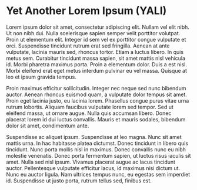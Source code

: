 # Yet Another Lorem Ipsum (YALI)

Lorem ipsum dolor sit amet, consectetur adipiscing elit. Nullam vel elit nibh.
Ut non nibh dui. Nulla scelerisque sapien semper velit porttitor volutpat.
Proin ut elementum elit. Integer id sem vel ex porttitor congue vulputate et
orci. Suspendisse tincidunt rutrum erat sed fringilla. Aenean at ante
vulputate, lacinia mauris sed, rhoncus tortor. Etiam a luctus libero. In quis
metus sem. Curabitur tincidunt massa sapien, sit amet mattis nisl vehicula id.
Morbi pharetra maximus porta. Proin a elementum dolor. Duis a est nisl. Morbi
eleifend erat eget metus interdum pulvinar eu vel massa. Quisque at leo et
ipsum gravida tempus.

Proin maximus efficitur sollicitudin. Integer nec neque sed nunc bibendum
auctor. Aenean rhoncus euismod quam, a vulputate dolor tempus sit amet. Proin
eget lacinia justo, eu lacinia lorem. Phasellus congue purus vitae urna rutrum
lobortis. Aliquam faucibus vulputate lorem sed tempor. Sed ut eleifend massa,
ut ornare augue. Nulla quis accumsan libero. Donec placerat lorem id dui luctus
convallis. Mauris et mauris sodales, bibendum dolor sit amet, condimentum ante.

Suspendisse ac aliquet ipsum. Suspendisse at leo magna. Nunc sit amet mattis
urna. In hac habitasse platea dictumst. Donec tincidunt in libero quis
tincidunt. Nunc porta mollis nisl in maximus. Donec convallis nunc eu nibh
molestie venenatis. Donec porta fermentum sapien, ut luctus risus iaculis sit
amet. Nulla sed nisl ipsum. Vivamus placerat augue ac lacus tincidunt auctor.
Pellentesque vulputate efficitur lacus, id maximus nisi dictum ut. Nunc eu
auctor ligula. Nam ultrices tempus nunc, eu egestas sem imperdiet id.
Suspendisse ut justo porta, rutrum tellus sed, finibus est. 
